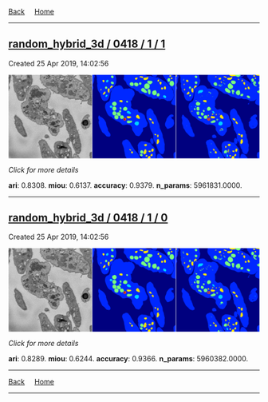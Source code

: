 
[Back](..)&nbsp;&nbsp;&nbsp;&nbsp;&nbsp;[Home](https://leapmanlab.github.io/snapshots)

---

<div class="summary"><a href="1"><h2>random_hybrid_3d / 0418 / 1 / 1</h2></a><p>Created 25 Apr 2019, 14:02:56
</p><a href="1"><img src="1/media/summary.png" align="center"></a><p>
<i>Click for more details</i>
</p></div>

**ari**: 0.8308. **miou**: 0.6137. **accuracy**: 0.9379. **n_params**: 5961831.0000. 

---

<div class="summary"><a href="0"><h2>random_hybrid_3d / 0418 / 1 / 0</h2></a><p>Created 25 Apr 2019, 14:02:56
</p><a href="0"><img src="0/media/summary.png" align="center"></a><p>
<i>Click for more details</i>
</p></div>

**ari**: 0.8289. **miou**: 0.6244. **accuracy**: 0.9366. **n_params**: 5960382.0000. 

---

[Back](..)&nbsp;&nbsp;&nbsp;&nbsp;&nbsp;[Home](https://leapmanlab.github.io/snapshots)

---